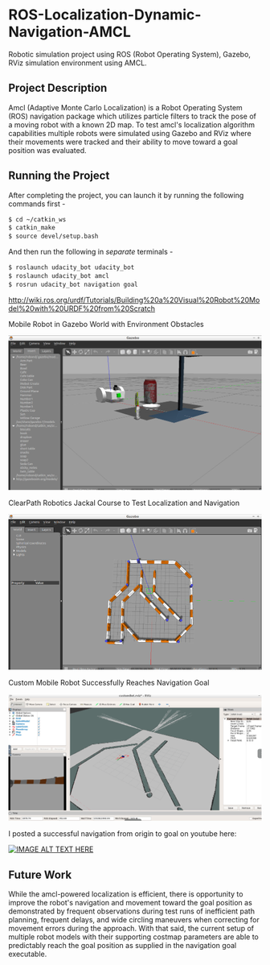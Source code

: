 # ROS-Localization-Dynamic-Navigation-AMCL
Robotic simulation project using ROS (Robot Operating System), Gazebo, RViz simulation environment using AMCL.


## Project Description

Amcl (Adaptive Monte Carlo Localization) is a Robot Operating System (ROS) navigation package which utilizes particle filters to track the pose of a moving robot with a known 2D map. To test amcl's localization algorithm capabilities multiple robots were simulated using Gazebo and RViz where their movements were tracked and their ability to move toward a goal position was evaluated. 

## Running the Project

After completing the project, you can launch it by running the following commands first -

```bash
$ cd ~/catkin_ws
$ catkin_make
$ source devel/setup.bash
```

And then run the following in *separate* terminals -

``` bash
$ roslaunch udacity_bot udacity_bot
$ roslaunch udacity_bot amcl
$ rosrun udacity_bot navigation goal
```


http://wiki.ros.org/urdf/Tutorials/Building%20a%20Visual%20Robot%20Model%20with%20URDF%20from%20Scratch

Mobile Robot in Gazebo World with Environment Obstacles

<p align="center"> <img src="./images/Gazebo_mobileBot_LaserCamera.png"> </p>

ClearPath Robotics Jackal Course to Test Localization and Navigation

<p align="center"> <img src="./images/gazebo_course.png"> </p>

Custom Mobile Robot Successfully Reaches Navigation Goal

<p align="center"> <img src="./images/customBot_reachedgoalRviz.png"> </p>


I posted a successful navigation from origin to goal on youtube here:

[![IMAGE ALT TEXT HERE](https://github.com/WolfeTyler/ROS-Localization-Navigation-AMCL/blob/master/images/YouTube-ROS-AMCL.png)](https://www.youtube.com/watch?v=0Nag4b2GV2o)

## Future Work

While the amcl-powered localization is efficient, there is opportunity to improve the robot's navigation and movement toward the goal position as demonstrated by frequent observations during test runs of inefficient path planning, frequent delays, and wide circling maneuvers when correcting for movement errors during the approach. With that said, the current setup of multiple robot models with their supporting costmap parameters are able to predictably reach the goal position as supplied in the navigation goal executable.

